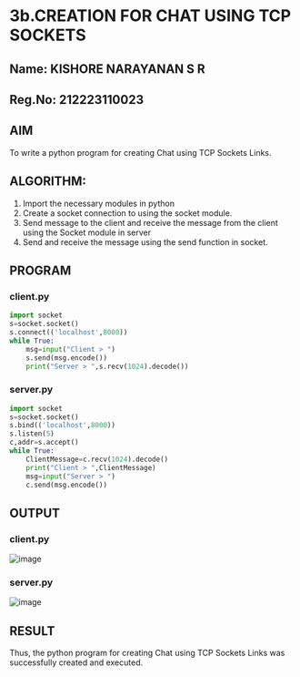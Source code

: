 # 3b.CREATION FOR CHAT USING TCP SOCKETS
## Name: KISHORE NARAYANAN S R
## Reg.No: 212223110023
## AIM
To write a python program for creating Chat using TCP Sockets Links.
## ALGORITHM:
1. Import the necessary modules in python
2. Create a socket connection to using the socket module.
3. Send message to the client and receive the message from the client using the Socket module in
 server
4. Send and receive the message using the send function in socket.
## PROGRAM
### client.py
```python
import socket
s=socket.socket()
s.connect(('localhost',8000))
while True:
    msg=input("Client > ")
    s.send(msg.encode())
    print("Server > ",s.recv(1024).decode())
```
### server.py
```python
import socket
s=socket.socket()
s.bind(('localhost',8000))
s.listen(5)
c,addr=s.accept()
while True:
    ClientMessage=c.recv(1024).decode()
    print("Client > ",ClientMessage)
    msg=input("Server > ")
    c.send(msg.encode())
```
## OUTPUT
### client.py
![image](https://github.com/user-attachments/assets/25c1672a-610e-4c05-8c3d-529746c86dbb)

### server.py
![image](https://github.com/user-attachments/assets/a519dc13-3d0c-40d4-801c-2a10e2a12f5e)

## RESULT
Thus, the python program for creating Chat using TCP Sockets Links was successfully 
created and executed.
